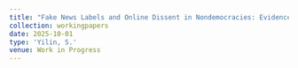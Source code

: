 ```yaml
---
title: "Fake News Labels and Online Dissent in Nondemocracies: Evidence from Singapore"
collection: workingpapers
date: 2025-10-01
type: 'Yilin, S.'
venue: Work in Progress
---
```

